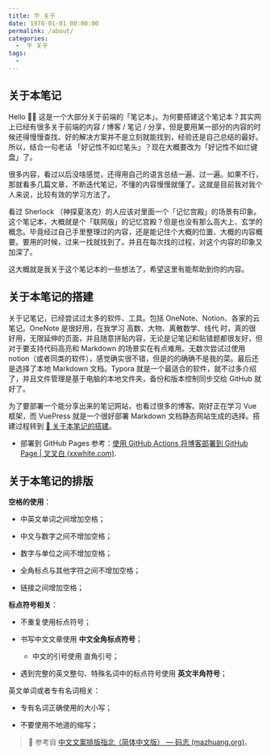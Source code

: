 ```yaml
---
title: 🪧 关于
date: 1970-01-01 00:00:00
permalink: /about/
categories:
  -  🪧 关于
tags:
  -
---
```




## 关于本笔记

Hello 👋🏻 这是一个大部分关于前端的「笔记本」。为何要搭建这个笔记本？其实网上已经有很多关于前端的内容 / 博客 / 笔记 / 分享，但是要用某一部分的内容的时候还得慢慢查找、好的解决方案并不是立刻就能找到，经验还是自己总结的最好。所以，结合一句老话 「好记性不如烂笔头」？现在大概要改为「好记性不如烂键盘」了。

很多内容，看过以后没啥感觉，还得用自己的语言总结一遍、过一遍。如果不行，那就看多几篇文章，不断迭代笔记，不懂的内容慢慢就懂了。这就是目前我对我个人来说，比较有效的学习方法了。

看过 Sherlock （神探夏洛克）的人应该对里面一个「记忆宫殿」的场景有印象。这个笔记本，大概就是个「联网版」的记忆宫殿？但是也没有那么高大上、玄学的概念。毕竟经过自己手里整理过的内容，还是能记住个大概的位置、大概的内容概要。要用的时候，过来一找就找到了。并且在每次找的过程，对这个内容的印象又加深了。

这大概就是我关于这个笔记本的一些想法了，希望这里有能帮助到你的内容。



## 关于本笔记的搭建

关于记笔记，已经尝试过太多的软件、工具。包括 OneNote、Notion、各家的云笔记。OneNote 是很好用，在我学习 高数、大物、离散数学、线代 时，真的很好用，无限延伸的页面，并且随意拼贴内容，无论是记笔记和贴错题都很友好，但对于要支持代码高亮和 Markdown 的场景实在有点难用。无数次尝试过使用 notion（或者同类的软件），感觉确实很不错，但是的的确确不是我的菜。最后还是选择了本地 Markdown 文档。Typora 就是一个最适合的软件，就不过多介绍了，并且文件管理是基于电脑的本地文件夹，备份和版本控制同步交给 GitHub 就好了。

为了要部署一个能分享出来的笔记网站，也看过很多的博客。刚好正在学习 Vue 框架，而 VuePress 就是一个很好部署 Markdown 文档静态网站生成的选择。搭建过程转到 [📡 关于本笔记的搭建](/pages/99638b/)。

+ 部署到 GitHub Pages 参考：[使用 GitHub Actions 将博客部署到 GitHub Page | 叉叉白 (xxwhite.com)](https://blog.xxwhite.com/pages/a8663c/#添加私钥到-actions-secrets).



## **关于本笔记的排版**

**空格的使用**：

+ 中英文单词之间增加空格；

+ 中文与数字之间不增加空格；

+ 数字与单位之间不增加空格；

+ 全角标点与其他字符之间不增加空格；

+ 链接之间增加空格；

**标点符号相关**：

+ 不重复使用标点符号；

+ 书写中文文章使用 **中文全角标点符号**；
  + 中文的引号使用 直角引号；

+ 遇到完整的英文整句、特殊名词中的标点符号使用 **英文半角符号**；

英文单词或者专有名词相关：

+ 专有名词正确使用的大小写；

+ 不要使用不地道的缩写；

> 🍞 参考自 [中文文案排版指北（简体中文版） — 码志 (mazhuang.org)](https://mazhuang.org/wiki/chinese-copywriting-guidelines/)。

